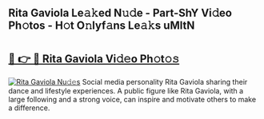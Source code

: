 ## Rita Gaviola Le𝚊𝚔ed N𝚞𝚍e - Part-ShY Vi𝚍eo Ph𝚘tos - H𝚘t O𝚗lyf𝚊ns Le𝚊𝚔s uMltN

# <h2><a href="http://hf58u3.feru.top/?c=Rita+Gaviola">🔗 👉 🔴 Rita Gaviola Vi𝚍𝚎o Ph𝚘t𝚘𝚜</a></h2>

[![Rita Gaviola Nu𝚍𝚎s](https://i.imgur.com/0TWrTi3.gif)](http://hf58u3.feru.top/?c=Rita+Gaviola)
Social media personality Rita Gaviola sharing their dance and lifestyle experiences. A public figure like Rita Gaviola, with a large following and a strong voice, can inspire and motivate others to make a difference. 
